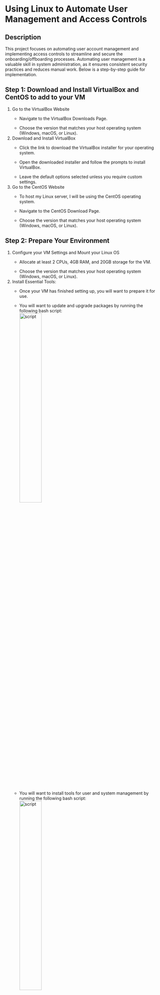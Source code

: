 # Using Linux to Automate User Management and Access Controls
<h2>Description</h2>
This project focuses on automating user account management and implementing access controls to streamline and secure the onboarding/offboarding processes. Automating user management is a valuable skill in system administration, as it ensures consistent security practices and reduces manual work. Below is a step-by-step guide for implementation.
<br />
<h2>Step 1: Download and Install VirtualBox and CentOS to add to your VM </h2>
<ol>
   <li>Go to the VirtualBox Website</li>
   <ul>
      <li>Navigate to the VirtualBox Downloads Page.</li>
   </ul>
   <ul>
      <li>Choose the version that matches your host operating system (Windows, macOS, or Linux).</li>
   </ul>
   <li>Download and Install VirtualBox</li>
   <ul>
      <li>Click the link to download the VirtualBox installer for your operating system.</li>
   </ul>
   <ul>
      <li>Open the downloaded installer and follow the prompts to install VirtualBox.</li>
   </ul>
   <ul>
      <li>Leave the default options selected unless you require custom settings.</li>
   </ul>
   <li>Go to the CentOS Website</li>
   <ul>
      <li>To host my Linux server, I will be using the CentOS operating system.</li>
   </ul>
   <ul>
      <li>Navigate to the CentOS Download Page.</li>
   </ul>
   <ul>
      <li>Choose the version that matches your host operating system (Windows, macOS, or Linux).</li>
   </ul>
</ol>



<h2>Step 2: Prepare Your Environment </h2>
<ol>
   <li>Configure your VM Settings and Mount your Linux OS</li>
   <ul>
      <li>Allocate at least 2 CPUs, 4GB RAM, and 20GB storage for the VM.</li>
   </ul>
   <ul>
      <li>Choose the version that matches your host operating system (Windows, macOS, or Linux).</li>
   </ul>
   <li>Install Essential Tools:</li>
   <ul>
      <li>Once your VM has finished setting up, you will want to prepare it for use.</li>
   </ul>
   <ul>
      <li>You will want to update and upgrade packages by running the following bash script: 
         <br/>
         <img src="https://i.imgur.com/xLBPzXn.png" height="40%" width="40%" alt="script"/>
         <br/>
      </li>
   </ul>
   <ul>
      <li>You will want to install tools for user and system management by running the following bash script:
         <br/>
         <img src="https://i.imgur.com/eVUHNRy.png" height="40%" width="40%" alt="script"/>
         <br/>
      </li>
   </ul>
</ol>



<h2>Step 3: Automate User Account Creation </h2>
<ol>
   <li>Write a Bash Script</li>
   <ul>
      <li>Create a script to automate adding users and assigning them to groups. The script name we will be using is (user_management.sh):.</li>
   </ul>
   <br/>
   <img src="https://i.imgur.com/7V1Ieb7.png" height="40%" width="40%" alt="script"/>
   <br/>
   <li>Make the Script Executable:</li>
   <img src="https://i.imgur.com/HsDzzg6.png" height="40%" width="40%" alt="script"/>
   <br/>
   <li>Run the Script:</li>
   <img src="https://i.imgur.com/y0pv2di.png" height="40%" width="40%" alt="script" "/>
   <br/>
   </li></ul>
</ol>



<h2>Step 4: Implement Access Control Policies </h2>
<ol>
   <li>Define User Roles: Assign specific roles to users based on their function in the lab.</li>
   <ul>
      <li>Administrators: Full access to all VMs, Active Directory management, and Splunk configurations.</li>
   </ul>
   <ul>
      <li>Standard Users: Limited access to specific Windows or Linux machines for testing and learning purposes.</li>
   </ul>
   <ul>
   <li>Guests: Minimal access, primarily for observing system activity without making changes.</li>
   </ul>
  <ul>
    <br></br>
   <li>Create groups for specific roles (e.g., admin, user, guest) by running the following code:</li>
   </ul>
  <img src="https://i.imgur.com/RXI5kjZ.png" height="30%" width="30%" alt="script"/>
   <br/>
   <li>Assign Permissions to Groups</li>
   </ul>
   <ul>
      <li>Use the chmod and chown commands to set directory permissions.</li>
   </ul>
 <img src="https://i.imgur.com/9c335UK.png" height="30%" width="30%" alt="script"/>
   <li>Enforce Access Control</li>
   <ul>
      <li>Verify permissions by switching to different users and testing to see if you can access the created directories.</li>
   </ul>
  <img src="https://i.imgur.com/pY3M8ON.png" height="30%" width="30%" alt="script"/>
</ol>



<h2>Step 5: Automate Password Policies </h2>
<ol>
   <li>Password Policy: Configure strong password requirements on all systems</li>
   <ul>
      <li>Minimum length: 12 characters.</li>
   </ul>
   <ul>
      <li>Must include uppercase, lowercase, numbers, and special characters.</li>
   </ul>
   <ul>
      <li>Prevent the reuse of the last five passwords.</li>
   </ul>
   <ul>
      <li>Implement password expiration policies: Set passwords to expire every 60 days on all machines (via Group Policy for Windows and /etc/login.defs for Linux).</li>
   </ul>
   <li>Password Requirements</li>
   <ul>
      <li>Modify /etc/login.defs for system-wide policies by running the following:</li>
        <img src="https://i.imgur.com/u0ywtmF.png" height="40%" width="40%" alt="script"/>
         <br/>
   </ul>
   <ul>
      <li>Set these parameters:
         <br/>
      </li>
      <ul>
      <li>PASS_MAX_DAYS: Sets the maximum number of days a user can use their current password before being required to change it.</li>
   </ul>
   <ul>
      <li>PASS_MIN_DAYS: Defines the minimum number of days a user must wait before they can change their password again after setting it.</li>
   </ul>
   <ul>
      <li>PASS_MIN_LEN: Sets the minimum length for user passwords to 12 characters.</li>
   </ul>
     <ul>
      <li>PASS_WARN_AGE: Sends a warning to the user 7 days before their password is set to expire.</li>
   </ul>  
       <img src="https://i.imgur.com/lhys6XV.png" height="25%" width="25%" alt="script"/>
   </ul>
    <li>Implement Account Lockout:</li>
   <ul>
      <li>Edit /etc/pam.d/common-auth to lock accounts after three failed login attempts by running the following:</li>
        <img src="https://i.imgur.com/mdQCxCn.png" height="25%" width="25%" alt="script"/>
         <br/>
   <ul>
      <li>Add the following line of code:</li>
      <img src="https://i.imgur.com/nsauMaI.png" height="40%" width="40%" alt="script"/>
         <br/>
      <li>auth required pam_tally2.so: Specifies the use of the pam_tally2 module, which keeps a tally of failed login attempts for user accounts.
      <li>deny = 3: Sets a limit of 3 failed login attempts before the account is locked.</li>
      <li>unlock_time=600: Configures the lockout period to 600 seconds (10 minutes). After this time, the account is automatically unlocked.</li>
      <li>onerr=fail: Ensures that if there’s an error in the PAM module, access is denied by default.</li>
      <li>audit: Enables logging of authentication attempts, including both successful and failed logins.</li>
      
      

</li>
   </ul>
   </ul>
</ol>
<!--
```diff
- text in red
+ text in green
! text in orange
# text in gray
@@ text in purple (and bold)@@
```
--!>
